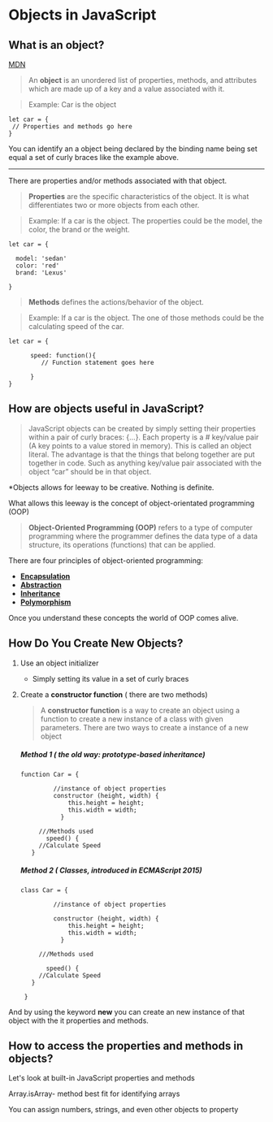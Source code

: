 # Objects in JavaScript

## What is an object?
[MDN](https://developer.mozilla.org/en-US/docs/Web/JavaScript/Reference/Global_Objects/Object)

>An **object** is an unordered list of  properties, methods, and attributes which are made up of a key and a value associated with it.

>Example: Car is the object 

    let car = {
     // Properties and methods go here
    }
You can identify an a object being declared by the binding name being set equal a set of curly braces like the example above.

----
There are properties and/or methods associated with that object.

>**Properties** are the specific characteristics of the object. It is what differentiates two or more objects from each other. 

>Example: If a car is the object. The properties could be the model, the color, the brand or the weight. 

    let car = {

      model: 'sedan'
      color: 'red'
      brand: 'Lexus'

    }
>**Methods** defines the actions/behavior of the object.

>Example: If a car is the object. The one of those methods could be the calculating speed of the car.

    let car = {

          speed: function(){
             // Function statement goes here

          }
    }
## How are objects useful in JavaScript?

>JavaScript objects can be created by simply setting their properties within a pair of curly braces: {...}. Each property is a # key/value pair (A key points to a value stored in memory). This is called an object literal. The advantage is that the things that belong together are put together in code. Such as anything key/value pair associated with the object “car” should be in that object.

*Objects allows for leeway to be creative. Nothing is definite.

What allows this leeway is the concept of object-orientated programming (OOP)

>**Object-Oriented Programming (OOP)** refers to a type of computer programming where the programmer defines the data type of a data structure, its operations (functions) that can be applied.


There are four principles of object-oriented programming:

- [**Encapsulation**]([https://developer.mozilla.org/en-US/docs/Glossary/Encapsulation])
-  [**Abstraction**]([https://developer.mozilla.org/en-US/docs/Glossary/Abstraction])
-  [**Inheritance**]([https://developer.mozilla.org/en-US/docs/Glossary/Inheritance])
- [**Polymorphism**]([https://developer.mozilla.org/en-US/docs/Glossary/Polymorphism])

Once you understand these concepts the world of OOP comes alive.

## How Do You Create New Objects?

1. Use an object initializer
	- Simply setting its value in a set of curly braces

2. Create a **constructor function**  ( there are two methods)
	>A **constructor function** is a way to create an object using a function to create a new instance of a class with given parameters.
		There are two ways to create a instance of a new object
	
      ##### Method 1 ( the old way: prototype-based inheritance)
       function Car = {
       
				//instance of object properties
				constructor (height, width) {
				    this.height = height;
				    this.width = width;
				  }

			///Methods used
			  speed() {
		    //Calculate Speed
		  }

    ##### Method 2 ( Classes, introduced in ECMAScript 2015)
       class Car = {
       
				//instance of object properties
				
				constructor (height, width) {
				    this.height = height;
				    this.width = width;
				  }

			///Methods used
			
			  speed() {
		    //Calculate Speed
		  }

		}
And by using the keyword **new** you can create an new instance of that object with the it properties and methods.

## How to access the properties and methods in objects?

Let's look at built-in JavaScript properties and methods

Array.isArray- method best fit for identifying arrays

You can assign numbers, strings, and even other objects to property

